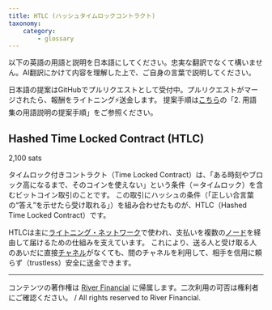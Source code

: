 ```yaml
---
title: HTLC (ハッシュタイムロックコントラクト)
taxonomy:
    category:
        - glossary
---
```


以下の英語の用語と説明を日本語にしてください。忠実な翻訳でなくて構いません。AI翻訳にかけて内容を理解した上で、ご自身の言葉で説明してください。

日本語の提案はGitHubでプルリクエストとして受付中。プルリクエストがマージされたら、報酬をライトニング⚡️送金します。
提案手順は[こちら](https://github.com/lostinbitcoin/categories/wiki)の「2. 用語集の用語説明の提案手順」をご参照ください。

## Hashed Time Locked Contract (HTLC)
2,100 sats

タイムロック付きコントラクト（Time Locked Contract）は、「ある時刻やブロック高になるまで、そのコインを使えない」という条件（＝タイムロック）を含むビットコイン取引のことです。
この取引にハッシュの条件（「正しい合言葉の“答え”を示せたら受け取れる」）を組み合わせたものが、HTLC（Hashed Time Locked Contract）です。

HTLCは主に[ライトニング・ネットワーク](https://lostinbitcoin.jp/glossary/lightning_network/)で使われ、支払いを複数の[ノード](https://lostinbitcoin.jp/glossary/bitcoin_node/)を経由して届けるための仕組みを支えています。
これにより、送る人と受け取る人のあいだに直接[チャネル](https://lostinbitcoin.jp/glossary/lightning_channel/)がなくても、間のチャネルを利用して、相手を信用に頼らず（trustless）安全に送金できます。

---
コンテンツの著作権は [River Financial](https://river.com/) に帰属します。二次利用の可否は権利者にご確認ください。 / All rights reserved to River Financial.
